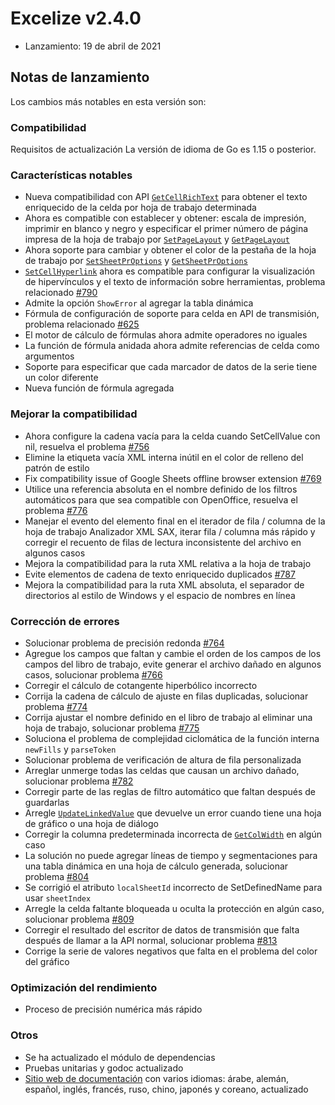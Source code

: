 # Excelize v2.4.0

* Lanzamiento: 19 de abril de 2021

## Notas de lanzamiento

Los cambios más notables en esta versión son:

### Compatibilidad

Requisitos de actualización La versión de idioma de Go es 1.15 o posterior.

### Características notables

* Nueva compatibilidad con API [`GetCellRichText`](https://pkg.go.dev/github.com/360EntSecGroup-Skylar/excelize/v2@master#File.GetCellRichText) para obtener el texto enriquecido de la celda por hoja de trabajo determinada
* Ahora es compatible con establecer y obtener: escala de impresión, imprimir en blanco y negro y especificar el primer número de página impresa de la hoja de trabajo por [`SetPageLayout`](https://pkg.go.dev/github.com/360EntSecGroup-Skylar/excelize/v2@master#File.SetPageLayout) y [`GetPageLayout`](https://pkg.go.dev/github.com/360EntSecGroup-Skylar/excelize/v2@master#File.GetPageLayout)
* Ahora soporte para cambiar y obtener el color de la pestaña de la hoja de trabajo por [`SetSheetPrOptions`](https://pkg.go.dev/github.com/360EntSecGroup-Skylar/excelize/v2@master#File.SetSheetPrOptions) y [`GetSheetPrOptions`](https://pkg.go.dev/github.com/360EntSecGroup-Skylar/excelize/v2@master#File.GetSheetPrOptions)
* [`SetCellHyperlink`](https://pkg.go.dev/github.com/360EntSecGroup-Skylar/excelize/v2@master#File.SetCellHyperlink) ahora es compatible para configurar la visualización de hipervínculos y el texto de información sobre herramientas, problema relacionado [#790](https://github.com/xuri/excelize/issues/790)
* Admite la opción `ShowError` al agregar la tabla dinámica
* Fórmula de configuración de soporte para celda en API de transmisión, problema relacionado [#625](https://github.com/xuri/excelize/issues/625)
* El motor de cálculo de fórmulas ahora admite operadores no iguales
* La función de fórmula anidada ahora admite referencias de celda como argumentos
* Soporte para especificar que cada marcador de datos de la serie tiene un color diferente
* Nueva función de fórmula agregada

### Mejorar la compatibilidad

* Ahora configure la cadena vacía para la celda cuando SetCellValue con nil, resuelva el problema [#756](https://github.com/xuri/excelize/issues/756)
* Elimine la etiqueta vacía XML interna inútil en el color de relleno del patrón de estilo
* Fix compatibility issue of Google Sheets offline browser extension [#769](https://github.com/xuri/excelize/issues/769)
* Utilice una referencia absoluta en el nombre definido de los filtros automáticos para que sea compatible con OpenOffice, resuelva el problema [#776](https://github.com/xuri/excelize/issues/776)
* Manejar el evento del elemento final en el iterador de fila / columna de la hoja de trabajo Analizador XML SAX, iterar fila / columna más rápido y corregir el recuento de filas de lectura inconsistente del archivo en algunos casos
* Mejora la compatibilidad para la ruta XML relativa a la hoja de trabajo
* Evite elementos de cadena de texto enriquecido duplicados [#787](https://github.com/xuri/excelize/issues/787)
* Mejora la compatibilidad para la ruta XML absoluta, el separador de directorios al estilo de Windows y el espacio de nombres en línea

### Corrección de errores

* Solucionar problema de precisión redonda [#764](https://github.com/xuri/excelize/issues/764)
* Agregue los campos que faltan y cambie el orden de los campos de los campos del libro de trabajo, evite generar el archivo dañado en algunos casos, solucionar problema [#766](https://github.com/xuri/excelize/issues/766)
* Corregir el cálculo de cotangente hiperbólico incorrecto
* Corrija la cadena de cálculo de ajuste en filas duplicadas, solucionar problema [#774](https://github.com/xuri/excelize/issues/774)
* Corrija ajustar el nombre definido en el libro de trabajo al eliminar una hoja de trabajo, solucionar problema [#775](https://github.com/xuri/excelize/issues/775)
* Soluciona el problema de complejidad ciclomática de la función interna `newFills` y `parseToken`
* Solucionar problema de verificación de altura de fila personalizada
* Arreglar unmerge todas las celdas que causan un archivo dañado, solucionar problema [#782](https://github.com/xuri/excelize/issues/782)
* Corregir parte de las reglas de filtro automático que faltan después de guardarlas
* Arregle [`UpdateLinkedValue`](https://pkg.go.dev/github.com/360EntSecGroup-Skylar/excelize/v2@master#File.UpdateLinkedValue) que devuelve un error cuando tiene una hoja de gráfico o una hoja de diálogo
* Corregir la columna predeterminada incorrecta de [`GetColWidth`](https://pkg.go.dev/github.com/360EntSecGroup-Skylar/excelize/v2@master#File.GetColWidth) en algún caso
* La solución no puede agregar líneas de tiempo y segmentaciones para una tabla dinámica en una hoja de cálculo generada, solucionar problema [#804](https://github.com/xuri/excelize/issues/804)
* Se corrigió el atributo `localSheetId` incorrecto de SetDefinedName para usar `sheetIndex`
* Arregle la celda faltante bloqueada u oculta la protección en algún caso, solucionar problema [#809](https://github.com/xuri/excelize/issues/809)
* Corregir el resultado del escritor de datos de transmisión que falta después de llamar a la API normal, solucionar problema [#813](https://github.com/xuri/excelize/issues/813)
* Corrige la serie de valores negativos que falta en el problema del color del gráfico

### Optimización del rendimiento

* Proceso de precisión numérica más rápido

### Otros

* Se ha actualizado el módulo de dependencias
* Pruebas unitarias y godoc actualizado
* [Sitio web de documentación](https://xuri.me/excelize) con varios idiomas: árabe, alemán, español, inglés, francés, ruso, chino, japonés y coreano, actualizado
